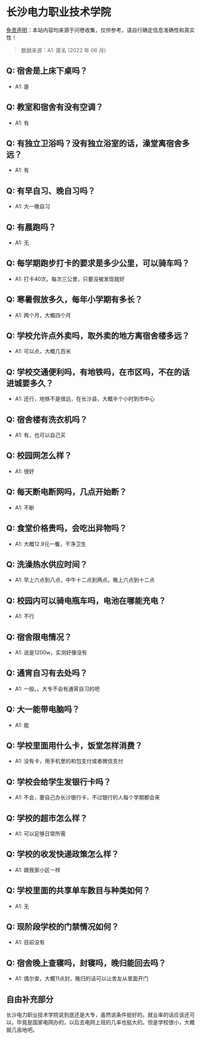 # 长沙电力职业技术学院

[免责声明](https://colleges.chat/#_3)：本站内容均来源于问卷收集，仅供参考，请自行确定信息准确性和真实性！

> 数据来源：A1: 匿名 (2022 年 06 月)

## Q: 宿舍是上床下桌吗？

- A1: 是

## Q: 教室和宿舍有没有空调？

- A1: 有

## Q: 有独立卫浴吗？没有独立浴室的话，澡堂离宿舍多远？

- A1: 有

## Q: 有早自习、晚自习吗？

- A1: 大一晚自习

## Q: 有晨跑吗？

- A1: 无

## Q: 每学期跑步打卡的要求是多少公里，可以骑车吗？

- A1: 打卡40次，每次三公里，只要没被发现就好

## Q: 寒暑假放多久，每年小学期有多长？

- A1: 两个月，大概四个月

## Q: 学校允许点外卖吗，取外卖的地方离宿舍楼多远？

- A1: 可以点，大概几百米

## Q: 学校交通便利吗，有地铁吗，在市区吗，不在的话进城要多久？

- A1: 还行，地铁不是很远，在长沙县，大概半个小时到市中心

## Q: 宿舍楼有洗衣机吗？

- A1: 有，也可以自己买

## Q: 校园网怎么样？

- A1: 很好

## Q: 每天断电断网吗，几点开始断？

- A1: 不断

## Q: 食堂价格贵吗，会吃出异物吗？

- A1: 大概12.9元一餐，干净卫生

## Q: 洗澡热水供应时间？

- A1: 早上六点到八点，中午十二点到两点，晚上六点到十二点

## Q: 校园内可以骑电瓶车吗，电池在哪能充电？

- A1: 不行

## Q: 宿舍限电情况？

- A1: 说是1200w，实测好像没有

## Q: 通宵自习有去处吗？

- A1: 一般。。大专不会有通宵自习的吧

## Q: 大一能带电脑吗？

- A1: 能

## Q: 学校里面用什么卡，饭堂怎样消费？

- A1: 没有卡，用手机里的和包支付或者微信支付

## Q: 学校会给学生发银行卡吗？

- A1: 不会，要自己办长沙银行卡，不过银行的人每个学期都会来

## Q: 学校的超市怎么样？

- A1: 可以足够日常所需

## Q: 学校的收发快递政策怎么样？

- A1: 跟我家小区一样

## Q: 学校里面的共享单车数目与种类如何？

- A1: 无

## Q: 现阶段学校的门禁情况如何？

- A1: 目前没有

## Q: 宿舍晚上查寝吗，封寝吗，晚归能回去吗？

- A1: 偶尔查，大概11点封，晚归的话可以让舍友从里面开门

## 自由补充部分

长沙电力职业技术学院说到底还是大专，虽然说条件挺好的。就业率的话应该还可以，毕竟是国家电网办的，以后去电网上班的几率也挺大的。但是学校很小，大概就几亩地吧。